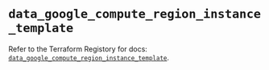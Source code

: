 # `data_google_compute_region_instance_template`

Refer to the Terraform Registory for docs: [`data_google_compute_region_instance_template`](https://registry.terraform.io/providers/hashicorp/google-beta/4.63.1/docs/data-sources/google_compute_region_instance_template).
